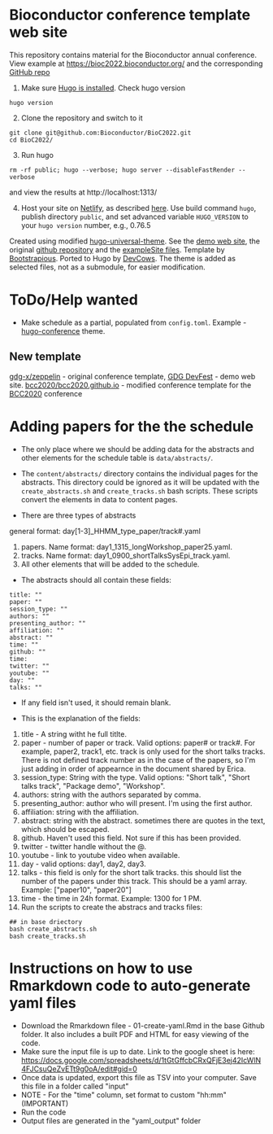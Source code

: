 # Bioconductor conference template web site

This repository contains material for the Bioconductor annual conference. View example at https://bioc2022.bioconductor.org/ and the corresponding [GitHub repo](https://github.com/Bioconductor/BioC2022)

1. Make sure [Hugo is installed](https://gohugo.io/getting-started/installing/). Check hugo version

```shell
hugo version
```

2. Clone the repository and switch to it

```shell
git clone git@github.com:Bioconductor/BioC2022.git
cd BioC2022/
```

3. Run hugo

```shell
rm -rf public; hugo --verbose; hugo server --disableFastRender --verbose
```

and view the results at http://localhost:1313/

4. Host your site on [Netlify](https://www.netlify.com/), as described [here](https://bookdown.org/yihui/blogdown/netlify.html). Use build command `hugo`, publish directory `public`, and set advanced variable `HUGO_VERSION` to your `hugo version` number, e.g., 0.76.5

Created using modified [hugo-universal-theme](https://github.com/devcows/hugo-universal-theme). See the [demo web site](https://themes.gohugo.io/theme/hugo-universal-theme/), the original [github repository](https://github.com/devcows/hugo-universal-theme) and the [exampleSite files](https://github.com/devcows/hugo-universal-theme/tree/master/exampleSite). Template by [Bootstrapious](https://bootstrapious.com/p/universal-business-e-commerce-template). Ported to Hugo by [DevCows](https://github.com/devcows/hugo-universal-theme). The theme is added as selected files, not as a submodule, for easier modification.

# ToDo/Help wanted

- Make schedule as a partial, populated from `config.toml`. Example - [hugo-conference](https://themes.gohugo.io/hugo-conference/) theme.

## New template

[gdg-x/zeppelin](https://github.com/gdg-x/zeppelin) - original conference template, [GDG DevFest](http://gdg-x.github.io/zeppelin/) - demo web site. [bcc2020/bcc2020.github.io](https://github.com/bcc2020/bcc2020.github.io) - modified conference template for the [BCC2020](https://bcc2020.github.io/) conference



# Adding papers for the the schedule

+ The only place where we should be adding data for the abstracts and other
elements for the schedule table is `data/abstracts/`.

+ The `content/abstracts/` directory contains the individual pages for the
abstracts. This directory could be ignored as it will be updated with
the `create_abstracts.sh` and `create_tracks.sh` bash scripts. These scripts
convert the elements in data to content pages.

+ There are three types of abstracts

general format: day[1-3]_HHMM_type_paper/track#.yaml

1. papers. Name format: day1_1315_longWorkshop_paper25.yaml. 
2. tracks. Name format: day1_0900_shortTalksSysEpi_track.yaml.
3. All other elements that will be added to the schedule.

+ The abstracts should all contain these fields: 

```
title: ""
paper: ""
session_type: ""
authors: ""
presenting_author: ""
affiliation: ""
abstract: ""
time: ""
github: ""
time: 
twitter: ""
youtube: ""
day: ""
talks: ""
```
+ If any field isn't used, it should remain blank.

+ This is the explanation of the fields:

1. title - A string witht he full titlte.
2. paper - number of paper or track. Valid options: paper# or track#.
For example, paper2, track1, etc. track is only used for the short talks tracks.
There is not defined track number as in the case of the papers, so I'm just
adding in order of appearnce in the document shared by Erica.
3. session_type: String with the type. Valid options: "Short talk",
"Short talks track", "Package demo", "Workshop".
4. authors: string with the authors separated by comma.
5. presenting_author: author who will present. I'm using the first author.
6. affiliation: string with the affiliation.
7. abstract: string with the abstract. sometimes there are quotes in the text,
which should be escaped.
8. github. Haven't used this field. Not sure if this has been provided.
9. twitter - twitter handle without the @.
10. youtube - link to youtube video when available.
11. day - valid options: day1, day2, day3.
12. talks - this field is only for the short talk tracks. this should list
the number of the papers under this track. This should be a yaml array.
Example: ["paper10", "paper20"]
14. time - the time in 24h format. Example: 1300 for 1 PM.
15. Run the scripts to create the abstracs and tracks files:
```
## in base driectory
bash create_abstracts.sh
bash create_tracks.sh
```

# Instructions on how to use Rmarkdown code to auto-generate yaml files

* Download the Rmarkdown filee - 01-create-yaml.Rmd in the base Github folder. It also includes a built PDF and HTML for easy viewing of the code. 
* Make sure the input file is up to date. Link to the google sheet is here: https://docs.google.com/spreadsheets/d/1tGtGffcbCRxQFjE3ej42IcWlN4FJCsuQeZvETt9g0oA/edit#gid=0
* Once data is updated, export this file as TSV into your computer. Save this file in a folder called "input" 
* NOTE - For the "time" column, set format to custom "hh:mm" (IMPORTANT)
* Run the code
* Output files are generated in the "yaml_output" folder 



